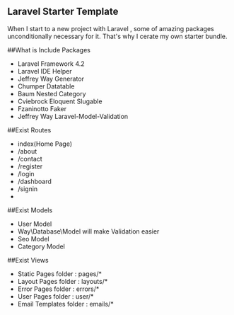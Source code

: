 ## Laravel Starter Template

  When I start to a new project with Laravel , some of amazing packages unconditionally necessary for it. That's why I cerate my own starter bundle.
  
##What is Include Packages

  - Laravel Framework 4.2 
  - Laravel IDE Helper 
  - Jeffrey Way Generator 
  - Chumper Datatable 
  - Baum Nested Category
  - Cviebrock Eloquent Slugable 
  - Fzaninotto Faker 
  - Jeffrey Way Laravel-Model-Validation
  

##Exist Routes 

  - index(Home Page)
  - /about 
  - /contact
  - /register 
  - /login
  - /dashboard
  - /signin
  - 

##Exist Models

  - User Model 
  - Way\Database\Model will make Validation easier
  - Seo Model 
  - Category Model
  
##Exist Views 

  - Static Pages folder : pages/*
  - Layout Pages folder : layouts/*
  - Error Pages  folder : errors/*
  - User Pages   folder : user/*
  - Email Templates folder : emails/*

